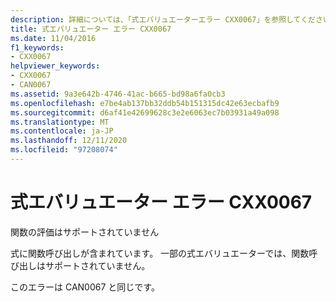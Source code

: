```yaml
---
description: 詳細については、「式エバリュエーターエラー CXX0067」を参照してください。
title: 式エバリュエーター エラー CXX0067
ms.date: 11/04/2016
f1_keywords:
- CXX0067
helpviewer_keywords:
- CXX0067
- CAN0067
ms.assetid: 9a3e642b-4746-41ac-b665-bd98a6fa0cb3
ms.openlocfilehash: e7be4ab137bb32ddb54b151315dc42e63ecbafb9
ms.sourcegitcommit: d6af41e42699628c3e2e6063ec7b03931a49a098
ms.translationtype: MT
ms.contentlocale: ja-JP
ms.lasthandoff: 12/11/2020
ms.locfileid: "97208074"
---
```

# <a name="expression-evaluator-error-cxx0067"></a>式エバリュエーター エラー CXX0067

関数の評価はサポートされていません

式に関数呼び出しが含まれています。 一部の式エバリュエーターでは、関数呼び出しはサポートされていません。

このエラーは CAN0067 と同じです。
